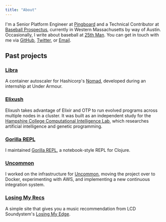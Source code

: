 ```yaml
---
title: "About"
---
```


I'm a Senior Platform Engineer at [Pingboard](https://pingboard.com) and a Technical Contributor at [Baseball Prospectus](https://www.baseballprospectus.com), currently in Western Massachusetts by way of Austin. Occasionally, I write about baseball at [25th Man](https://25thman.com). You can get in touch with me via [GitHub](https://github.com/benfb), [Twitter](https://twitter.com/bennett), or [Email](mailto://bennettbailey@gmail.com).

## Past projects
### [Libra](https://github.com/underarmour/libra)
A container autoscaler for Hashicorp's [Nomad](https://www.nomadproject.io), developed during an internship at Under Armour.

### [Elixush](https://github.com/benfb/elixush)
Elixush takes advantage of Elixir and OTP to run evolved programs across multiple nodes in a cluster. It was built as an independent study for the [Hampshire College Computational Intelligence Lab](http://sites.hampshire.edu/ci-lab/), which researches artificial intelligence and genetic programming.

### [Gorilla REPL](https://github.com/JonyEpsilon/gorilla-repl)
I maintained [Gorilla REPL](https://github.com/JonyEpsilon/gorilla-repl), a notebook-style REPL for Clojure.

### [Uncommon](https://bb.place/uncommon/)
I worked on the infrastructure for [Uncommon](https://bb.place/uncommon/), moving the project over to Docker, experimenting with AWS, and implementing a new continuous integration system.

### [Losing My Recs](https://losingmyrecs.benb.dev)
A simple site that gives you a music recommendation from LCD Soundystem's [Losing My Edge](https://www.youtube.com/watch?v=6xG4oFny2Pk).

